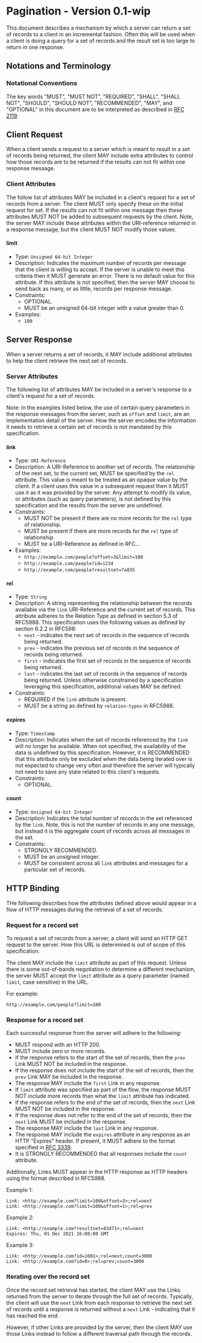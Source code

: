 # Pagination - Version 0.1-wip

This document describes a mechanism by which a server can return a set of
records to a client in an incremental fashion. Often this will be used when
a client is doing a query for a set of records and the result set is too large
to return in one response.

## Notations and Terminology

### Notational Conventions

The key words "MUST", "MUST NOT", "REQUIRED", "SHALL", "SHALL NOT", "SHOULD",
"SHOULD NOT", "RECOMMENDED", "MAY", and "OPTIONAL" in this document are to be
interpreted as described in [RFC 2119](https://tools.ietf.org/html/rfc2119).

## Client Request

When a client sends a request to a server which is meant to result in a
set of records being returned, the client MAY include extra attributes
to control how those records are to be returned if the results can not
fit within one response message.

### Client Attributes

The follow list of attributes MAY be included in a client's request for
a set of records from a server. The client MUST only specify these on
the initial request for set. If the results can not fit within one
message then these attributes MUST NOT be added to subsequent requests
by the client. Note, the server MAY include these attributes within
the URI-reference returned in a response message, but the client MUST NOT
modify those values.

#### limit

- Type: `Unsigned 64-bit Integer`
- Description: Indicates the maximum number of records per message
  that the client is willing to accept. If the server is unable to
  meet this criteria then it MUST generate an error.
  There is no default value for this attribute.
  If this attribute is not specified, then the server MAY choose to send back
  as many, or as little, records per response message.
- Constraints:
  - OPTIONAL.
  - MUST be an unsigned 64-bit integer with a value greater than 0.
- Examples:
  - `100`

## Server Response

When a server returns a set of records, it MAY include additional attributes
to help the client retrieve the next set of records.

### Server Attributes

The following list of attributes MAY be included in a server's response to
a client's request for a set of records.

Note: in the examples listed below, the use of certain query parameters
in the response messages from the server, such as `offset` and `limit`,
are an implementation detail of the server. How the server encodes the
information it needs to retrieve a certain set of records is not mandated by
this specification.

#### link

- Type: `URI-Reference`
- Description: A URI-Reference to another set of records. The relationship
  of the next set, to the current set, MUST be specified by the `rel`
  attribute. This value is meant to be treated as an opaque value by the
  client. If a client uses this value in a subsequent request then it
  MUST use it as it was provided by the server. Any attempt to modify its
  value, or attributes (such as query parameters), is not defined by this
  specification and the results from the server are undefined.
- Constraints:
  - MUST NOT be present if there are no more records for the `rel` type of
    relationship.
  - MUST be present if there are more records for the `rel` type of
    relationship.
  - MUST be a URI-Reference as defined in RFC...
- Examples:
  - `http://example.com/people?offset=3&limit=100`
  - `http://example.com/people?id=1234`
  - `http://example.com/people?resultset=7a835`

#### rel

- Type: `String`
- Description: A string representing the relationship between the records
  available via the `link` URI-Reference and the current set of records.
  This attribute adheres to the Relation Type as defined in section 5.3
  of RFC5988.
  This specification uses the following values as defined by section 6.2.2
  in RFC598:
  - `next` - indicates the next set of records in the sequence of records
    being returned.
  - `prev` - indicates the previous set of records in the sequence of records
    being returned.
  - `first` - indicates the first set of records in the sequence of records
    being returned.
  - `last` - indicates the last set of records in the sequence of records
    being returned.
  Unless otherwise constrained by a specification leveraging this
  specification, additional values MAY be defined.
- Constraints:
  - REQUIRED if the `link` attribute is present.
  - MUST be a string as defined by `relation-types` in RFC5988.

#### expires

- Type: `Timestamp`
- Description: Indicates when the set of records referenced by the
  `link` will no longer be available. When not specified, the availability
  of the data is undefined by this specification. However, it is RECOMMENDED
  that this attribute only be excluded when the data being iterated over
  is not expected to change very often and therefore the server will
  typically not need to save any state related to this client's requests.
- Constraints:
  - OPTIONAL.

#### count

- Type: `Unsigned 64-bit Integer`
- Description: Indicates the total number of records in the set referenced by
  the `link`. Note, this is not the number of records in any one message, but
  instead it is the aggregate count of records across all messages in the set.
- Constraints:
  - STRONGLY RECOMMENDED.
  - MUST be an unsigned integer.
  - MUST be consistent across all `link` attributes and messages for a
    particular set of records.

## HTTP Binding

THe following describes how the attributes defined above would appear in a
flow of HTTP messages during the retrieval of a set of records.

### Request for a record set

To request a set of records from a server, a client will send an HTTP GET
request to the server. How this URL is determined is out of scope of this
specification.

The client MAY include the `limit` attribute as part of this request. Unless
there is some out-of-bands negotiation to determine a different mechanism,
the server MUST accept the `limit` attribute as a query parameter (named
`limit`, case sensitive) in the URL.

For example:
```
http://example.com/people?limit=100
```

### Response for a record set

Each successful response from the server will adhere to the following:
- MUST respond with an HTTP 200.
- MUST include zero or more records.
- If the response refers to the start of the set of records, then the `prev`
  Link MUST NOT be included in the response.
- If the response does not include the start of the set of records, then the
  `prev` Link MAY be included in the response.
- The response MAY include the `first` Link in any response.
- If  `limit` attribute was specified as part of the flow, the response MUST
  NOT include more records than what the `limit` attribute has indicated.
- If the response refers to the end of the set of records, then the `next`
  Link MUST NOT be included in the response.
- If the response does not refer to the end of the set of records, then the
  `next` Link MUST be included in the response.
- The response MAY include the `last` Link in any response.
- The response MAY include the `expires` attribute in any response as an
  HTTP "Expires" header. If present, it MUST adhere to the format specified in
  [RFC 3339](https://tools.ietf.org/html/rfc7234#section-5.3).
- It is STRONGLY RECOMMENDED that all responses include the `count` attribute.

Additionally, Links MUST appear in the HTTP response as HTTP headers using
the format described in RFC5988.

Example 1:
```
Link: <http://example.com?limit=100&offset=3>;rel=next
Link: <http://example.com?limit=100&offset=1>;rel=prev
```

Example 2:
```
Link: <http://example.com?resultset=83d71>;rel=next
Expires: Thu, 01 Dec 2021 16:00:00 GMT
```

Example 3:
```
Link: <http://example.com?id=1001>;rel=next;count=3000
Link: <http://example.com?id=0>;rel=prev;count=3000
```

### Iterating over the record set

Once the record set retrieval has started, the client MAY use the Links
returned from the server to iterate through the full set of records.
Typically, the client will use the `next` Link from each response to retrieve
the next set of records until a response is returned without a `next` Link -
indicating that it has reached the end.

However, if other Links are provided by the server, then the client MAY
use those Links instead to follow a different traversal path through the
records.
